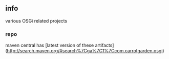 <!--

    Copyright (C) 2010-2012 Andrei Pozolotin <Andrei.Pozolotin@gmail.com>

    All rights reserved. Licensed under the OSI BSD License.

    http://www.opensource.org/licenses/bsd-license.php

-->
## info

various OSGi related projects

### repo

maven central has
[latest version of these artifacts]
(http://search.maven.org/#search%7Cga%7C1%7Ccom.carrotgarden.osgi)
